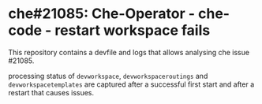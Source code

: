 # che#21085: Che-Operator - che-code - restart workspace fails

This repository contains a devfile and logs that allows analysing che issue #21085.

processing status of `devworkspace`, `devworkspaceroutings` and `devworkspacetemplates` are captured after a successful first start and after a restart that causes issues.
